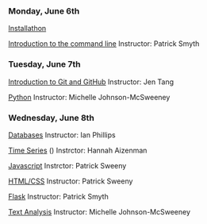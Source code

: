 ### Monday, June 6th

[Installathon]()

[Introduction to the command line](https://github.com/smythp/intro-command-line)
Instructor: Patrick Smyth

### Tuesday, June 7th

[Introduction to Git and GitHub](https://github.com/jentang/GitDRI)
Instructor: Jen Tang

[Python](https://github.com/GCDigitalFellows/Python)
Instructor: Michelle Johnson-McSweeney

### Wednesday, June 8th

[Databases](https://github.com/GCDigitalFellows/GCDRI_databases)
Instructor: Ian Phillips

[Time Series](https://github.com/GCDigitalFellows/gcdri_ts_cat_ml) () 
Instrctor: Hannah Aizenman

[Javascript](https://github.com/GCDigitalFellows/JavaScript-)
Instrctor: Patrick Sweeny

[HTML/CSS](https://github.com/GCDigitalFellows/HTML-CSS-)
Instructor: Patrick Sweeny

[Flask](https://github.com/smythp/intro-to-flask)
Instructor: Patrick Smyth

[Text Analysis](https://github.com/GCDigitalFellows/Text_Analysis)
Instructor: Michelle Johnson-McSweeney



